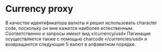 # Currency proxy
В качестве идентификатора валюты я решил использовать character code, поскольку он мне кажется наиболее естественным. Соответственно и запросы имеют вид «/currency/usd» Пагинация осуществляется также с помощью charcode «/currencies/usd» и возвращаются следующие 5 валют в алфавитном порядке.
